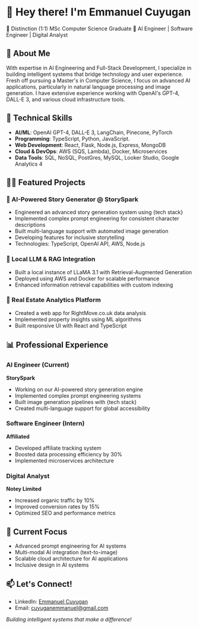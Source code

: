 # 👋 Hey there! I'm Emmanuel Cuyugan 
🔹 Distinction (1:1) MSc Computer Science Graduate 
🔹 AI Engineer | Software Engineer | Digital Analyst

## 🚀 About Me
With expertise in AI Engineering and Full-Stack Development, I specialize in building intelligent systems that bridge technology and user experience. Fresh off pursuing a Master's in Computer Science, I focus on advanced AI applications, particularly in natural language processing and image generation. I have extensive experience working with OpenAI's GPT-4, DALL-E 3, and various cloud infrastructure tools.

## 🌟 Technical Skills
- **AI/ML**: OpenAI GPT-4, DALL-E 3, LangChain, Pinecone, PyTorch
- **Programming**: TypeScript, Python, JavaScript. 
- **Web Development**: React, Flask, Node.js, Express, MongoDB
- **Cloud & DevOps**: AWS (SQS, Lambda), Docker, Microservices
- **Data Tools**: SQL, NoSQL, PostGres, MySQL, Looker Studio, Google Analytics 4

## 👨‍💻 Featured Projects

### 🤖 AI-Powered Story Generator @ StorySpark
- Engineered an advanced story generation system using {tech stack}
- Implemented complex prompt engineering for consistent character descriptions
- Built multi-language support with automated image generation
- Developing features for inclusive storytelling
- Technologies: TypeScript, OpenAI API, AWS, Node.js

### 🔗 Local LLM & RAG Integration
- Built a local instance of LLaMA 3.1 with Retrieval-Augmented Generation
- Deployed using AWS and Docker for scalable performance
- Enhanced information retrieval capabilities with custom indexing

### 🏡 Real Estate Analytics Platform
- Created a web app for RightMove.co.uk data analysis
- Implemented property insights using ML algorithms
- Built responsive UI with React and TypeScript

## 📊 Professional Experience

### AI Engineer (Current)
**StorySpark**
- Working on our AI-powered story generation engine
- Implemented complex prompt engineering systems
- Built image generation pipelines with {tech stack}
- Created multi-language support for global accessibility

### Software Engineer (Intern)
**Affiliated**
- Developed affiliate tracking system
- Boosted data processing efficiency by 30%
- Implemented microservices architecture

### Digital Analyst
**Notey Limited**
- Increased organic traffic by 10%
- Improved conversion rates by 15%
- Optimized SEO and performance metrics

## 🌱 Current Focus
- Advanced prompt engineering for AI systems
- Multi-modal AI integration (text-to-image)
- Scalable cloud architecture for AI applications
- Inclusive design in AI systems

## 📫 Let's Connect!
- LinkedIn: [Emmanuel Cuyugan](https://www.linkedin.com/in/emmanuel-cuyugan-1b3aa914a/)
- Email: cuyuganemmanuel@gmail.com

*Building intelligent systems that make a difference!*
